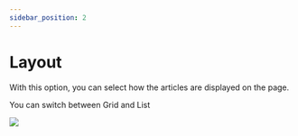 ```yaml
---
sidebar_position: 2
---
```


# Layout

With this option, you can select how the articles are displayed on the page.

You can switch between Grid and List

![](https://daily-now-res.cloudinary.com/image/upload/v1635918417/docs/test3.png)
